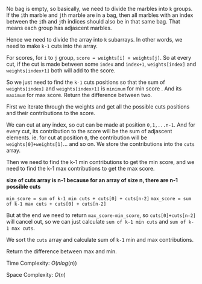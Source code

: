 No bag is empty, so basically, we need to divide the marbles into `k` groups. If the `i`th marble and `j`th marble are in a bag, then all marbles with an index between the `i`th and `j`th indices should also be in that same bag. That means each group has adjascent marbles. 

Hence we need to divide the array into `k` subarrays. In other words, we need to make `k-1` cuts into the array. 

For scores, for `i` to `j` group, `score = weights[i] + weights[j]`. So at every cut, if the cut is made between some `index` and `index+1`, `weights[index]` and `weights[index+1]` both will add to the score.

So we just need to find the `k-1` cuts positions so that the sum of `weights[index]` and `weights[index+1]` is `minimum` for min score . And its `maximum` for max score. 
Return the difference between two.


First we iterate through the weights and get all the possible cuts positions and their contributions to the score. 

We can cut at any index, so cut can be made at position `0,1,...n-1`. And for every cut, its contribution to the score will be the sum of adjascent elements. ie. for cut at position `0`, the contribution will be `weights[0]+weights[1]`... and so on. We store the contributions into the `cuts` array.

Then we need to find the k-1 min contributions to get the min score, and
we need to find the k-1 max contributions to get the max score.

**size of cuts array is n-1 because for an array of size n, there are n-1 possible cuts**

`min_score = sum of k-1 min cuts + cuts[0] + cuts[n-2]`
`max_score = sum of k-1 max cuts + cuts[0] + cuts[n-2]`

But at the end we need to return `max_score-min_score`, so `cuts[0]+cuts[n-2]` will cancel out, so we can just calculate `sum of k-1 min cuts` and 
`sum of k-1 max cuts`.


We sort the `cuts` array and calculate sum of `k-1` min and max contributions.

Return the difference between max and min.

Time Complexity: $O(nlog(n))$

Space Complexity: $O(n)$